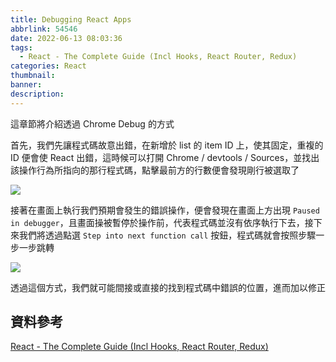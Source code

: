 ```yaml
---
title: Debugging React Apps
abbrlink: 54546
date: 2022-06-13 08:03:36
tags:
  - React - The Complete Guide (Incl Hooks, React Router, Redux)
categories: React
thumbnail:
banner:
description:
---
```


這章節將介紹透過 Chrome Debug 的方式

<!-- more -->

首先，我們先讓程式碼故意出錯，在新增於 list 的 item ID 上，使其固定，重複的 ID 便會使 React 出錯，這時候可以打開 Chrome / devtools / Sources，並找出該操作行為所指向的那行程式碼，點擊最前方的行數便會發現剛行被選取了

![](breakpoint.png)

接著在畫面上執行我們預期會發生的錯誤操作，便會發現在畫面上方出現 `Paused in debugger`，且畫面操被暫停於操作前，代表程式碼並沒有依序執行下去，接下來我們將透過點選 `Step into next function call` 按鈕，程式碼就會按照步驟一步一步跳轉

![](step-into-function-call.png)

透過這個方式，我們就可能間接或直接的找到程式碼中錯誤的位置，進而加以修正

## 資料參考

[React - The Complete Guide (Incl Hooks, React Router, Redux)](https://www.udemy.com/course/react-the-complete-guide-incl-redux/)
